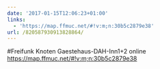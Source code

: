 ```yaml
---
date: '2017-01-15T12:06:23+01:00'
links:
  - 'https://map.ffmuc.net/#!v:m;n:30b5c2879e38'
url: /820587930913828864/
---
```

#Freifunk Knoten Gaestehaus-DAH-Inn1+2 online https://map.ffmuc.net/#!v:m;n:30b5c2879e38
